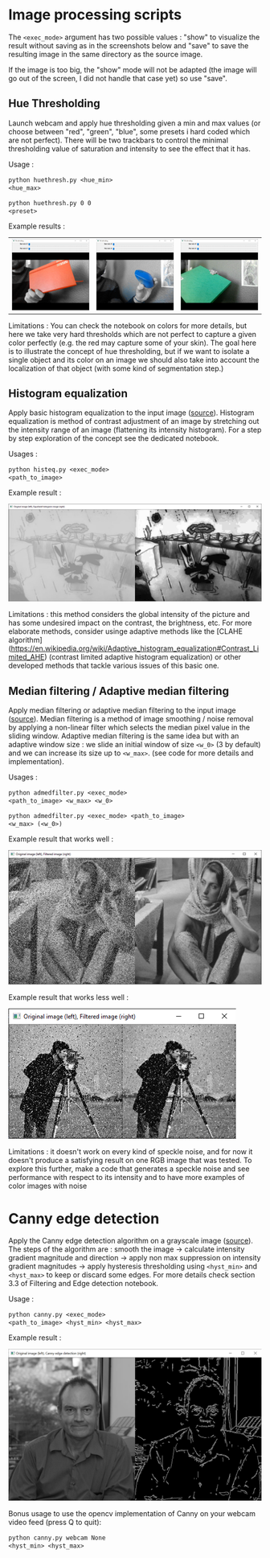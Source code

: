 # Image processing scripts

The <code><exec_mode></code> argument has two possible values : "show" to visualize the result without saving as in the screenshots below and "save" to save the resulting image in the same directory as the source image.

If the image is too big, the "show" mode will not be adapted (the image will go out of the screen, I did not handle that case yet) so use "save".

## Hue Thresholding

Launch webcam and apply hue thresholding given a min and max values (or choose between "red", "green", "blue", some presets i hard coded which are not perfect). There will be two trackbars to control the minimal thresholding value of saturation and intensity to see the effect that it has.

Usage :
    <pre><code>python huethresh.py <hue_min> <hue_max></code></pre>
    <pre><code>python huethresh.py 0 0 &lt;preset&gt;</code></pre>

Example results :

<table><tr>
    <td> <img src="..\md_images\hue_thresh_red.png" alt="Red preset" style="width: 300px;"/> </td>
    <td> <img src="..\md_images\hue_thresh_blue.png" alt="Blue preset" style="width: 300px;"/> </td>
    <td> <img src="..\md_images\hue_thresh_green.png" alt="Green preset" style="width: 300px;"/> </td>
</tr></table>

Limitations : 
You can check the notebook on colors for more details, but here we take very hard thresholds which are not perfect to capture a given color perfectly (e.g. the red may capture some of your skin). The goal here is to illustrate the concept of hue thresholding, but if we want to isolate a single object and its color on an image we should also take into account the localization of that object (with some kind of segmentation step.)

## Histogram equalization

Apply basic histogram equalization to the input image ([source](https://en.wikipedia.org/wiki/Histogram_equalization)). Histogram equalization is method of contrast adjustment of an image by stretching out the intensity range of an image (flattening its intensity histogram). For a step by step exploration of the concept see the dedicated notebook.

Usages :
    <pre><code>python histeq.py <exec_mode> <path_to_image></code></pre>

Example result :

![](../md_images/histeq_example.png)

Limitations : this method considers the global intensity of the picture and has some undesired impact on the contrast, the brightness, etc. For more elaborate methods, consider usinge adaptive methods like the [CLAHE algorithm] (https://en.wikipedia.org/wiki/Adaptive_histogram_equalization#Contrast_Limited_AHE) (contrast limited adaptive histogram equalization) or other developed methods that tackle various issues of this basic one.

## Median filtering / Adaptive median filtering

Apply median filtering or adaptive median filtering to the input image ([source](https://en.wikipedia.org/wiki/Median_filter)). Median filtering is a method of image smoothing / noise removal by applying a non-linear filter which selects the median pixel value in the sliding window. Adaptive median filtering is the same idea but with an adaptive window size : we slide an initial window of size <code><w_0></code> (3 by default) and we can increase its size up to <code><w_max></code>. (see code for more details and implementation).

Usages :
    <pre><code>python admedfilter.py <exec_mode> <path_to_image> <w_max> <w_0></code></pre>
    <pre><code>python admedfilter.py <exec_mode> <path_to_image> <w_max> (<w_0>)</code></pre>

Example result that works well :

![](../md_images/admed_example1.png)

Example result that works less well :

![](../md_images/admed_example2.png)

Limitations : it doesn't work on every kind of speckle noise, and for now it doesn't produce a satisfying result on one RGB image that was tested. To explore this further, make a code that generates a speckle noise and see performance with respect to its intensity and to have more examples of color images with noise

# Canny edge detection

Apply the Canny edge detection algorithm on a grayscale image ([source](https://en.wikipedia.org/wiki/Canny_edge_detector)). The steps of the algorithm are : smooth the image -> calculate intensity gradient magnitude and direction -> apply non max suppression on intensity gradient magnitudes -> apply hysteresis thresholding using <code><hyst_min></code> and <code><hyst_max></code> to keep or discard some edges. For more details check section 3.3 of Filtering and Edge detection notebook. 

Usage : 
    <pre><code>python canny.py <exec_mode> <path_to_image> <hyst_min> <hyst_max></code></pre>

Example result :

![](../md_images/canny_example.png)

Bonus usage to use the opencv implementation of Canny on your webcam video feed (press Q to quit): 
    <pre><code>python canny.py webcam None <hyst_min> <hyst_max></code></pre>